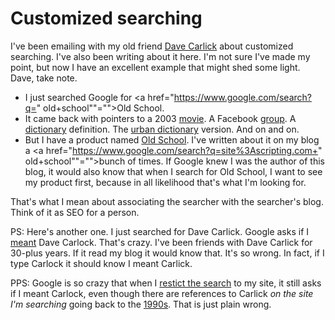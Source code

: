# Customized searching
I've been emailing with my old friend <a href="http://scripting.com/davenet/stories/IntroducingDaveCarlick.html">Dave Carlick</a> about customized searching. I've also been writing about it here. I'm not sure I've made my point, but now I have an excellent example that might shed some light. Dave, take note.
* I just searched Google for <a href="https://www.google.com/search?q=" old+school""="">Old School</a>.
* It came back with pointers to a 2003 <a href="https://en.wikipedia.org/wiki/Old_School_(film)">movie</a>. A Facebook <a href="https://www.facebook.com/OldSchoolMovie/">group</a>. A <a href="https://www.merriam-webster.com/dictionary/old-school">dictionary</a> definition. The <a href="https://www.urbandictionary.com/define.php?term=old%20school">urban dictionary</a> version. And on and on.
* But I have a product named <a href="https://github.com/scripting/oldSchoolBlog">Old School</a>. I've written about it on my blog a <a href="https://www.google.com/search?q=site%3Ascripting.com+" old+school""="">bunch</a> of times. If Google knew I was the author of this blog, it would also know that when I search for Old School, I want to see my product first, because in all likelihood that's what I'm looking for. 

That's what I mean about associating the searcher with the searcher's blog. Think of it as SEO for a person. 

PS: Here's another one. I just searched for Dave Carlick. Google asks if I <a href="http://scripting.com/images/2019/10/14/didIMeanCarlock.png">meant</a> Dave Carlock. That's crazy. I've been friends with Dave Carlick for 30-plus years. If it read my blog it would know that. It's so wrong. In fact, if I type Carlock it should know I meant Carlick. 

PPS: Google is so crazy that when I <a href="https://www.google.com/search?q=Dave+Carlick+site%3Ascripting.com&rlz=1C5CHFA_enUS743US747&oq=Dave+Carlick+site%3Ascripting.com&aqs=chrome..69i57j69i64l2.1191j0j4&sourceid=chrome&ie=UTF-8">restict the search</a> to my site, it still asks if I meant Carlock, even though there are references to Carlick <i>on the site I'm searching</i> going back to the <a href="http://scripting.com/davenet/stories/IntroducingDaveCarlick.html">1990s</a>. That is just plain wrong. 

